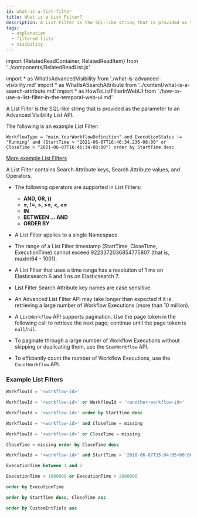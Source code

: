 ```yaml
---
id: what-is-a-list-filter
title: What is a List Filter?
description: A List Filter is the SQL-like string that is provided as the parameter to an Advanced Visibility List API.
tags:
  - explanation
  - filtered-lists
  - visibility
---
```


import {RelatedReadContainer, RelatedReadItem} from '../components/RelatedReadList.js'

<!-- prettier-ignore -->
import * as WhatIsAdvancedVisibility from './what-is-advanced-visibility.md'
import * as WhatIsASearchAttribute from '../content/what-is-a-search-attribute.md'
import * as HowToListFilterInWebUI from './how-to-use-a-list-filter-in-the-temporal-web-ui.md'

A List Filter is the SQL-like string that is provided as the parameter to an <preview page={WhatIsAdvancedVisibility}>Advanced Visibility</preview> List API.

The following is an example List Filter:

```
WorkflowType = "main.YourWorkflowDefinition" and ExecutionStatus != "Running" and (StartTime > "2021-06-07T16:46:34.236-08:00" or CloseTime > "2021-06-07T16:46:34-08:00") order by StartTime desc
```

[More example List Filters](#example-list-filters)

A List Filter contains Search Attribute keys, Search Attribute values, and Operators.

<RelatedReadContainer>
  <RelatedReadItem page={WhatIsASearchAttribute} />
</RelatedReadContainer>

- The following operators are supported in List Filters:

  - **AND, OR, ()**
  - **=, !=, >, >=, <, <=**
  - **IN**
  - **BETWEEN ... AND**
  - **ORDER BY**

- A List Filter applies to a single Namespace.

- The range of a List Filter timestamp (StartTime, CloseTime, ExecutionTime) cannot exceed 9223372036854775807 (that is, maxInt64 - 1001).

- A List Filter that uses a time range has a resolution of 1 ms on Elasticsearch 6 and 1 ns on Elasticsearch 7.

- List Filter Search Attribute key names are case sensitive.

- An Advanced List Filter API may take longer than expected if it is retrieving a large number of Workflow Executions (more than 10 million).

- A `ListWorkflow` API supports pagination.
  Use the page token in the following call to retrieve the next page; continue until the page token is `null`/`nil`.

- To paginate through a large number of Workflow Executions without skipping or duplicating them, use the `ScanWorkflow` API.

- To efficiently count the number of Workflow Executions, use the `CountWorkflow` API.

<RelatedReadContainer>
  <RelatedReadItem page={HowToListFilterInWebUI} />
</RelatedReadContainer>

### Example List Filters

```sql
WorkflowId = '<workflow-id>'
```

```sql
WorkflowId = '<workflow-id>' or WorkflowId = '<another-workflow-id>'
```

```sql
WorkflowId = '<workflow-id>' order by StartTime desc
```

```sql
WorkflowId = '<workflow-id>' and CloseTime = missing
```

```sql
WorkflowId = '<workflow-id>' or CloseTime = missing
```

```sql
CloseTime = missing order by CloseTime desc
```

```sql
WorkflowId = '<workflow-id>' and StartTime > '2018-06-07T15:04:05+00:00'
```

```sql
ExecutionTime between 1 and 2
```

```sql
ExecutionTime < 1000000 or ExecutionTime > 2000000
```

```sql
order by ExecutionTime
```

```sql
order by StartTime desc, CloseTime asc
```

```sql
order by CustomIntField asc
```
